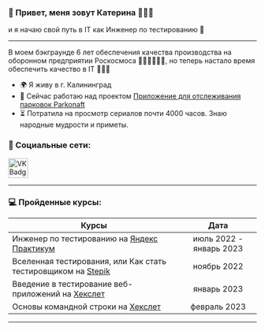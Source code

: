 <h3>👋 Привет, 
меня зовут Катерина 🙋🏼‍♀️ </h3

<h5>и я начаю свой путь в IT как Инженер по тестированию 🐣</h5>

___

В моем бэкграунде 6 лет обеспечения качества производства на оборонном предприятии Роскосмоса 👩🏼‍🔧👩🏼‍🚀, но теперь настало время обеспечить качество в IT 🦸🏼‍♀️



* 🌍  Я живу в г. Калининград
* 🚀  Сейчас работаю над проектом [Приложение для отслеживания парковок Parkonaft](http://github.com/car-parking-tracking)
* ⏳  Потратила на просмотр сериалов почти 4000 часов. Знаю народные мудрости и приметы.

### 🤝 Социальные сети:

<div id="badges">
    <a href="https://vk.com/id348173105" target="_blank">
      <img src="https://cdn-icons-png.flaticon.com/512/145/145813.png" width="40" height="40" alt="VK Badge"/>
    </a>
  </div>

---

### 💻 Пройденные курсы:

| Курсы                                                           | Дата              |
| ----------------------------------------------------------------| :---------------: |
| Инженер по тестированию на [Яндекс Практикум](https://practicum.yandex.ru/profile/qa-engineer/)                      | июль 2022 - январь 2023 |
| Вселенная тестирования, или Как стать тестировщиком на [Stepik](https://stepik.org/course/118842/info)   | ноябрь 2022             |  
|Введение в тестирование веб-приложений на [Хекслет](https://ru.hexlet.io/courses/web-testing-basics)                | январь 2023             | 
|Основы командной строки на [Хекслет](https://ru.hexlet.io/courses/cli-basics)                                | февраль 2023            |

--- 
